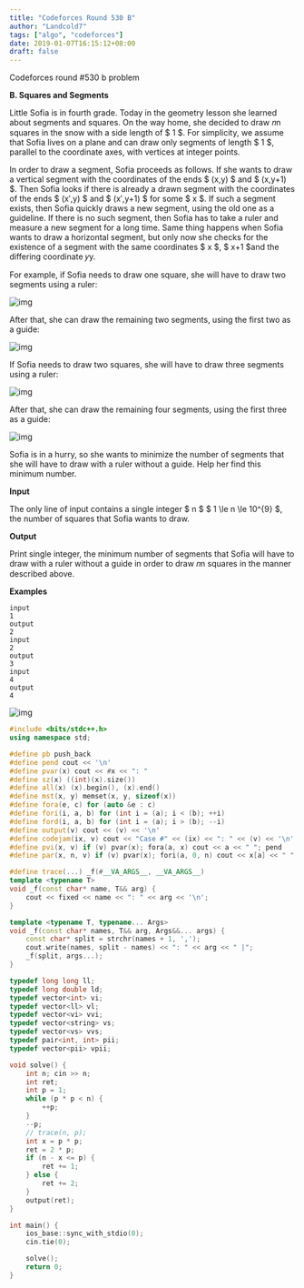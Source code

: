 ```yaml
---
title: "Codeforces Round 530 B"
author: "Landcold7"
tags: ["algo", "codeforces"]
date: 2019-01-07T16:15:12+08:00
draft: false
---
```


Codeforces round #530 b problem

<!--more-->

**B. Squares and Segments**

Little Sofia is in fourth grade. Today in the geometry lesson she learned about segments and squares. On the way home, she decided to draw 𝑛n squares in the snow with a side length of $ 1 $. For simplicity, we assume that Sofia lives on a plane and can draw only segments of length $ 1 $, parallel to the coordinate axes, with vertices at integer points.

In order to draw a segment, Sofia proceeds as follows. If she wants to draw a vertical segment with the coordinates of the ends $ (x,y) $ and $ (x,y+1) $. Then Sofia looks if there is already a drawn segment with the coordinates of the ends $ (x′,y) $ and $ (x′,y+1) $ for some $ x $. If such a segment exists, then Sofia quickly draws a new segment, using the old one as a guideline. If there is no such segment, then Sofia has to take a ruler and measure a new segment for a long time. Same thing happens when Sofia wants to draw a horizontal segment, but only now she checks for the existence of a segment with the same coordinates $ x $, $ x+1 $and the differing coordinate 𝑦y.

For example, if Sofia needs to draw one square, she will have to draw two segments using a ruler:

![img](/media/posts/codeforces-round-530-b-asset/6828c65bae13ed02707cf640aefff2b431c2e421.png)

After that, she can draw the remaining two segments, using the first two as a guide:

![img](/media/posts/codeforces-round-530-b-asset/67386c6f7dd570c81a116603e173d7b5690a61d2.png)

If Sofia needs to draw two squares, she will have to draw three segments using a ruler:

![img](/media/posts/codeforces-round-530-b-asset/87b87a98836e80eaf356df1ed07f694d8d0f4384.png)

After that, she can draw the remaining four segments, using the first three as a guide:

![img](/media/posts/codeforces-round-530-b-asset/a87ef39735eb57801724db3d75ec5b0647e20986.png)

Sofia is in a hurry, so she wants to minimize the number of segments that she will have to draw with a ruler without a guide. Help her find this minimum number.

**Input**

The only line of input contains a single integer $ n $ $ 1 \le n \le 10^{9} $, the number of squares that Sofia wants to draw.

**Output**

Print single integer, the minimum number of segments that Sofia will have to draw with a ruler without a guide in order to draw 𝑛n squares in the manner described above.

**Examples**

```
input
1
output
2
input
2
output
3
input
4
output
4
```

![img](/media/posts/codeforces-round-530-b-asset/solver.jpeg)

```c++
#include <bits/stdc++.h>
using namespace std;

#define pb push_back
#define pend cout << '\n'
#define pvar(x) cout << #x << ": "
#define sz(x) ((int)(x).size())
#define all(x) (x).begin(), (x).end()
#define mst(x, y) memset(x, y, sizeof(x))
#define fora(e, c) for (auto &e : c)
#define fori(i, a, b) for (int i = (a); i < (b); ++i)
#define ford(i, a, b) for (int i = (a); i > (b); --i)
#define output(v) cout << (v) << '\n'
#define codejam(ix, v) cout << "Case #" << (ix) << ": " << (v) << '\n'
#define pvi(x, v) if (v) pvar(x); fora(a, x) cout << a << " "; pend
#define par(x, n, v) if (v) pvar(x); fori(a, 0, n) cout << x[a] << " "; pend

#define trace(...) _f(#__VA_ARGS__, __VA_ARGS__)
template <typename T>
void _f(const char* name, T&& arg) {
    cout << fixed << name << ": " << arg << '\n';
}

template <typename T, typename... Args>
void _f(const char* names, T&& arg, Args&&... args) {
    const char* split = strchr(names + 1, ',');
    cout.write(names, split - names) << ": " << arg << " |";
    _f(split, args...);
}

typedef long long ll;
typedef long double ld;
typedef vector<int> vi;
typedef vector<ll> vl;
typedef vector<vi> vvi;
typedef vector<string> vs;
typedef vector<vs> vvs;
typedef pair<int, int> pii;
typedef vector<pii> vpii;

void solve() {
    int n; cin >> n;
    int ret;
    int p = 1;
    while (p * p < n) {
        ++p;
    }
    --p;
    // trace(n, p);
    int x = p * p;
    ret = 2 * p;
    if (n - x <= p) {
        ret += 1;
    } else {
        ret += 2;
    }
    output(ret);
}

int main() {
    ios_base::sync_with_stdio(0);
    cin.tie(0);

    solve();
    return 0;
}
```

